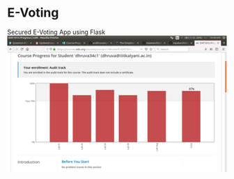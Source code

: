# E-Voting
Secured E-Voting App using Flask
![Score1](https://github.com/avdhruvast/E-Voting/blob/master/progress.png)
